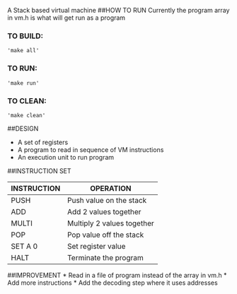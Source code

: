 A Stack based virtual machine
##HOW TO RUN
Currently the program array in vm.h is what will get run as a program

### TO BUILD:
    'make all'

### TO RUN:
    'make run'

### TO CLEAN:
    'make clean'

##DESIGN
* A set of registers
* A program to read in sequence of VM instructions
* An execution unit to run program

##INSTRUCTION SET

INSTRUCTION | OPERATION
------------| -------------
PUSH        |   Push value on the stack
ADD         |   Add 2 values together
MULTI       |   Multiply 2 values together
POP         |   Pop value off the stack
SET A 0     |   Set register value
HALT        |   Terminate the program


##IMPROVEMENT
    * Read in a file of program instead of the array in vm.h
    * Add more instructions
    * Add the decoding step where it uses addresses
